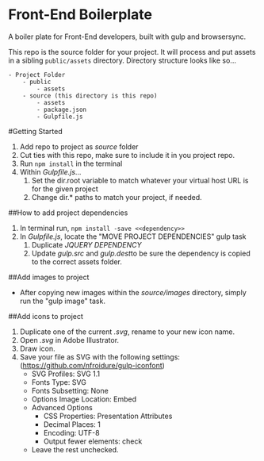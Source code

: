 # Front-End Boilerplate
A boiler plate for Front-End developers, built with gulp and browsersync.

This repo is the source folder for your project. It will process and put assets in a sibling `public/assets` directory. Directory structure looks like so...

```
- Project Folder
	- public
		- assets
	- source (this directory is this repo)
		- assets
		- package.json
		- Gulpfile.js
```

#Getting Started
1. Add repo to project as *source* folder
2. Cut ties with this repo, make sure to include it in you project repo.
3. Run `npm install` in the terminal
3. Within *Gulpfile.js*...
	1. Set the dir.root variable to match whatever your virtual host URL is for the given project
	2. Change dir.* paths to match your project, if needed.


##How to add project dependencies
1. In terminal run, `npm install -save <<dependency>>`
2. In *Gulpfile.js*, locate the "MOVE PROJECT DEPENDENCIES" gulp task
	1. Duplicate *JQUERY DEPENDENCY*
	2. Update *gulp.src* and *gulp.dest*to be sure the dependency is copied to the correct assets folder.


##Add images to project
- After copying new images within the *source/images* directory, simply run the "gulp image" task.


##Add icons to project
1. Duplicate one of the current *.svg*, rename to your new icon name.
2. Open *.svg* in Adobe Illustrator.
3. Draw icon.
4. Save your file as SVG with the following settings: (https://github.com/nfroidure/gulp-iconfont)
	- SVG Profiles: SVG 1.1
	- Fonts Type: SVG
	- Fonts Subsetting: None
	- Options Image Location: Embed
	- Advanced Options
		- CSS Properties: Presentation Attributes
		- Decimal Places: 1
		- Encoding: UTF-8
		- Output fewer elements: check
	- Leave the rest unchecked.
